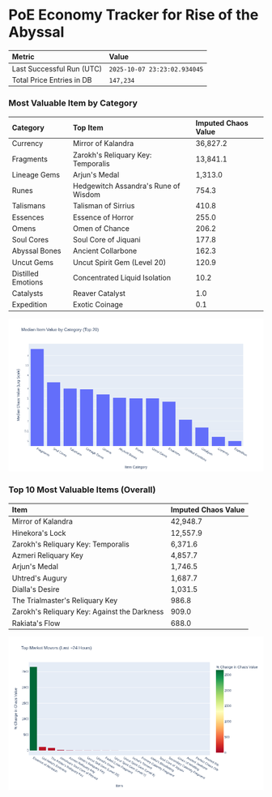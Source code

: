 # PoE Economy Tracker for Rise of the Abyssal

<!-- START_MAINTENANCE -->
| Metric | Value |
|:---|:---|
| Last Successful Run (UTC) | `2025-10-07 23:23:02.934045` |
| Total Price Entries in DB | `147,234` |

<!-- END_MAINTENANCE -->

<!-- START_DATAFRAME_DEBUG -->
<!-- END_DATAFRAME_DEBUG -->

<!-- START_CATEGORY_ANALYSIS -->
### Most Valuable Item by Category
| Category | Top Item | Imputed Chaos Value |
| :--- | :--- | :--- |
| Currency | Mirror of Kalandra | 36,827.2 |
| Fragments | Zarokh's Reliquary Key: Temporalis | 13,841.1 |
| Lineage Gems | Arjun's Medal | 1,313.0 |
| Runes | Hedgewitch Assandra's Rune of Wisdom | 754.3 |
| Talismans | Talisman of Sirrius | 410.8 |
| Essences | Essence of Horror | 255.0 |
| Omens | Omen of Chance | 206.2 |
| Soul Cores | Soul Core of Jiquani | 177.8 |
| Abyssal Bones | Ancient Collarbone | 162.3 |
| Uncut Gems | Uncut Spirit Gem (Level 20) | 120.9 |
| Distilled Emotions | Concentrated Liquid Isolation | 10.2 |
| Catalysts | Reaver Catalyst | 1.0 |
| Expedition | Exotic Coinage | 0.1 |


![Category Analysis Chart](charts/category_analysis.png)
<!-- END_ANALYSIS -->

<!-- START_ANALYSIS -->
### Top 10 Most Valuable Items (Overall)
| Item | Imputed Chaos Value |
| :--- | :--- |
| Mirror of Kalandra | 42,948.7 |
| Hinekora's Lock | 12,557.9 |
| Zarokh's Reliquary Key: Temporalis | 6,371.6 |
| Azmeri Reliquary Key | 4,857.7 |
| Arjun's Medal | 1,746.5 |
| Uhtred's Augury | 1,687.7 |
| Dialla's Desire | 1,031.5 |
| The Trialmaster's Reliquary Key | 986.8 |
| Zarokh's Reliquary Key: Against the Darkness | 909.0 |
| Rakiata's Flow | 688.0 |


![Market Movers Chart](charts/market_movers.png)
<!-- END_ANALYSIS -->
